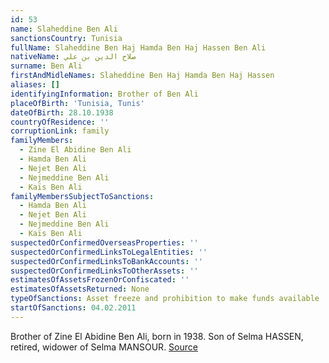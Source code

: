 ```yaml
---
id: 53
name: Slaheddine Ben Ali
sanctionsCountry: Tunisia
fullName: Slaheddine Ben Haj Hamda Ben Haj Hassen Ben Ali
nativeName: صلاح الدين بن علي
surname: Ben Ali
firstAndMidleNames: Slaheddine Ben Haj Hamda Ben Haj Hassen
aliases: []
identifyingInformation: Brother of Ben Ali
placeOfBirth: 'Tunisia, Tunis'
dateOfBirth: 28.10.1938
countryOfResidence: ''
corruptionLink: family
familyMembers:
  - Zine El Abidine Ben Ali
  - Hamda Ben Ali
  - Nejet Ben Ali
  - Nejmeddine Ben Ali
  - Kaïs Ben Ali
familyMembersSubjectToSanctions:
  - Hamda Ben Ali
  - Nejet Ben Ali
  - Nejmeddine Ben Ali
  - Kaïs Ben Ali
suspectedOrConfirmedOverseasProperties: ''
suspectedOrConfirmedLinksToLegalEntities: ''
suspectedOrConfirmedLinksToBankAccounts: ''
suspectedOrConfirmedLinksToOtherAssets: ''
estimatesOfAssetsFrozenOrConfiscated: ''
estimatesOfAssetsReturned: None
typeOfSanctions: Asset freeze and prohibition to make funds available
startOfSanctions: 04.02.2011
---
```

Brother of Zine El Abidine Ben Ali, born in 1938. Son of Selma HASSEN, retired, 
widower of Selma MANSOUR. 
[Source](https://eur-lex.europa.eu/legal-content/EN/TXT/?uri=CELEX:02011D0072-20170128)
